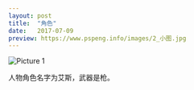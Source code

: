 ```yaml
---
layout: post
title:  "角色"
date:   2017-07-09
preview: https://www.pspeng.info/images/2_小图.jpg
---
```


![Picture 1](https://www.pspeng.info/images/2_大图.jpg)

人物角色名字为艾斯，武器是枪。